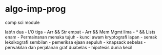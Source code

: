 # algo-imp-prog
comp sci module

lab\n
dua - I/O
tiga - Arr && Str
empat - Arr && Mem Mgmt
lima - * && Lists
enam - Permainanan menaka
tujuh - kunci awam kryptografi
lapan - semak leksikografi
sembilan - pemeriksa ejaan 
sepuluh - knapsack
sebelas - perwakilan dan perjalanan graf
duabelas - hipotesis dunia kecil
